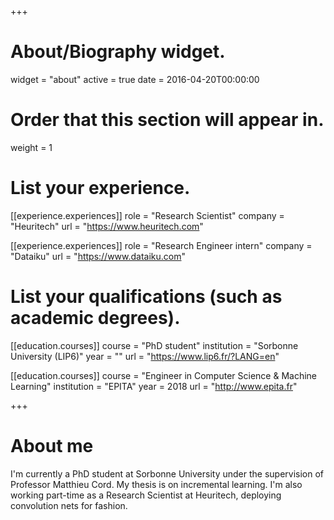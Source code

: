 +++
# About/Biography widget.
widget = "about"
active = true
date = 2016-04-20T00:00:00

# Order that this section will appear in.
weight = 1

# List your experience.
[[experience.experiences]]
  role = "Research Scientist"
  company = "Heuritech"
  url = "https://www.heuritech.com"

[[experience.experiences]]
  role = "Research Engineer intern"
  company = "Dataiku"
  url = "https://www.dataiku.com"


# List your qualifications (such as academic degrees).
[[education.courses]]
  course = "PhD student"
  institution = "Sorbonne University (LIP6)"
  year = ""
  url = "https://www.lip6.fr/?LANG=en"

[[education.courses]]
  course = "Engineer in Computer Science & Machine Learning"
  institution = "EPITA"
  year = 2018
  url = "http://www.epita.fr"

+++

# About me

I'm currently a PhD student at Sorbonne University under the supervision of
Professor Matthieu Cord. My thesis is on incremental learning. I'm also working
part-time as a Research Scientist at Heuritech, deploying convolution nets for fashion.